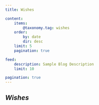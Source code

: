 ```yaml
---
title: Wishes

content:
    items:
        @taxonomy.tag: wishes
    order:
        by: date
        dir: desc
    limit: 5
    pagination: true

feed:
    description: Sample Blog Description
    limit: 10

pagination: true
---
```

## *Wishes*
